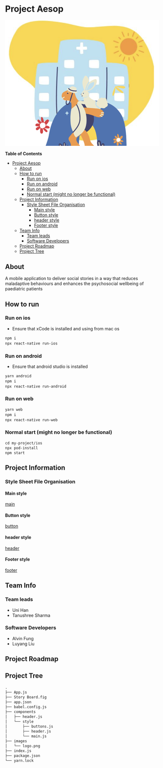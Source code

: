 # Project Aesop

![logo](aesop-project/images/logo.png) 
<!-- markdown-toc start - Don't edit this section. Run M-x markdown-toc-refresh-toc -->
**Table of Contents**

- [Project Aesop](#project-aesop)
    - [About](#about)
    - [How to run](#how-to-run)
        - [Run on ios](#run-on-ios)
        - [Run on android](#run-on-android)
        - [Run on web](#run-on-web)
        - [Normal start (might no longer be functional)](#normal-start-might-no-longer-be-functional)
    - [Project Information](#project-information)
        - [Style Sheet File Organisation](#style-sheet-file-organisation)
            - [Main style](#main-style)
            - [Button style](#button-style)
            - [header style](#header-style)
            - [Footer style](#footer-style)
    - [Team Info](#team-info)
        - [Team leads](#team-leads)
        - [Software Developers](#software-developers)
    - [Project Roadmap](#project-roadmap)
    - [Project Tree](#project-tree)

<!-- markdown-toc end -->


## About
A mobile application to deliver social stories in a way that reduces maladaptive behaviours and enhances the psychosocial wellbeing of paediatric patients

## How to run

### Run on ios

* Ensure that xCode is installed and using from mac os
```bash
npm i
npx react-native run-ios
```


### Run on android

* Ensure that android studio is installed
```bash
yarn android
npm i
npx react-native run-android
```

### Run on web
```bash
yarn web
npm i
npx react-native run-web
```

### Normal start (might no longer be functional)

```
cd my-project/ios
npx pod-install
npm start
```

## Project Information

### Style Sheet File Organisation
#### Main style
[main](aesop-project/components/style/main.js) 

#### Button style
[button](aesop-project/components/style/button.js) 


#### header style
[header](aesop-project/components/style/header.js) 

#### Footer style
[footer](aesop-project/components/style/footer.js) 

## Team Info

### Team leads
* Uni Han
* Tanushree Sharma
 
### Software Developers
* Alvin Fung
* Luyang Liu

## Project Roadmap


## Project Tree
```
.
├── App.js
├── Story Board.fig
├── app.json
├── babel.config.js
├── components
│   ├── header.js
│   └── style
│       ├── buttons.js
│       ├── header.js
│       └── main.js
├── images
│   └── logo.png
├── index.js
├── package.json
└── yarn.lock
```
